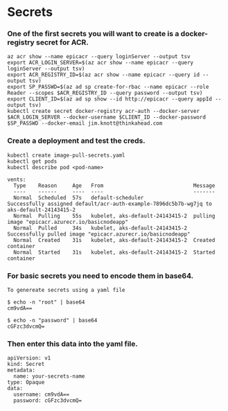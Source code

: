 # Secrets

### One of the first secrets you will want to create is a docker-registry secret for ACR.

```
az acr show --name epicacr --query loginServer --output tsv
export ACR_LOGIN_SERVER=$(az acr show --name epicacr --query loginServer --output tsv)
export ACR_REGISTRY_ID=$(az acr show --name epicacr --query id --output tsv)
export SP_PASSWD=$(az ad sp create-for-rbac --name epicacr --role Reader --scopes $ACR_REGISTRY_ID --query password --output tsv)
export CLIENT_ID=$(az ad sp show --id http://epicacr --query appId --output tsv)
kubectl create secret docker-registry acr-auth --docker-server $ACR_LOGIN_SERVER --docker-username $CLIENT_ID --docker-password $SP_PASSWD --docker-email jim.knott@thinkahead.com
```

### Create a deployment and test the creds.
```
kubectl create image-pull-secrets.yaml
kubectl get pods
kubectl describe pod <pod-name>

vents:
  Type    Reason     Age   From                             Message
  ----    ------     ----  ----                             -------
  Normal  Scheduled  57s   default-scheduler                Successfully assigned default/acr-auth-example-7896dc5b7b-wg7jq to aks-default-24143415-2
  Normal  Pulling    55s   kubelet, aks-default-24143415-2  pulling image "epicacr.azurecr.io/basicnodeapp"
  Normal  Pulled     34s   kubelet, aks-default-24143415-2  Successfully pulled image "epicacr.azurecr.io/basicnodeapp"
  Normal  Created    31s   kubelet, aks-default-24143415-2  Created container
  Normal  Started    31s   kubelet, aks-default-24143415-2  Started container
```









### For basic secrets you need to encode them in base64.
```
To genereate secrets using a yaml file

$ echo -n "root" | base64
cm9vdA==

$ echo -n "password" | base64
cGFzc3dvcmQ=
```

### Then enter this data into the yaml file.

```
apiVersion: v1
kind: Secret
metadata:
  name: your-secrets-name
type: Opaque
data:
  username: cm9vdA==
  password: cGFzc3dvcmQ=
```
